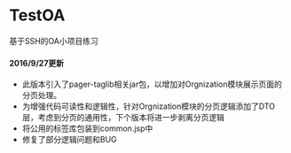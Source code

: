 # TestOA
基于SSH的OA小项目练习

#### 2016/9/27更新
* 此版本引入了pager-taglib相关jar包，以增加对Orgnization模块展示页面的分页处理。
* 为增强代码可读性和逻辑性，针对Orgnization模块的分页逻辑添加了DTO层，考虑到分页的通用性，下个版本将进一步剥离分页逻辑
* 将公用的标签库包装到common.jsp中
* 修复了部分逻辑问题和BUG
